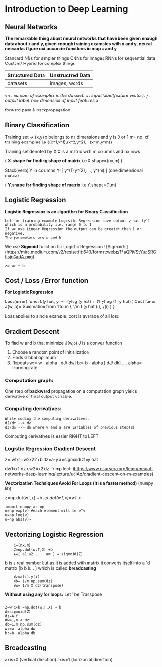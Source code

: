 # Introduction to Deep Learning

## Neural Networks

**The remarkable thing about neural networks that have been given enough data about x and y, given enough training examples with x and y, neural networks figure out accurate functions to map x and y**

Standard NNs for simpler things
CNNs for images
RNNs for sequential data
Custom/ Hybrid for complex things

|Structured Data | Unstructred Data|
|----------------|-----------------|
|datasets        |images, words    |

*·m : number of examples in the dataset. x : input label(feature vector). y : output label. nx= dimension of input features x*


forward pass & backpropagation


## Binary Classification

Training set -> (x,y)
x belongs to nx dimensions
and y is 0 or 1
m= no. of training examples i.e {(x^1,y^1),(x^2,y^2),...(x^m,y^m)}

Training set denoted by X
X is a matrix with m columns and nx rows

( **X.shape for finding shape of matrix** 
i.e X.shape=(nx,m) )


Stack(verb) Y in columns
Y=[ y^(1),y^(2),...., y^(m) ]
(one dimensional matrix)

( **Y.shape for finding shape of matrix** 
i.e Y.shape=(1,m) )

## Logistic Regression 
**Logistic Regression is an algorithm for Binary Classification** 

	Let for training example Logisitc Regression have output y hat (y^) which is a probability i.e. range 0 to 1
	If we use Linear Regression the output can be greater than 1 or negative.
	The parameters are w and b
	
We use **Sigmoid** function for Logistic Regression
! [Sigmoid: ] (https://miro.medium.com/v2/resize:fit:640/format:webp/1*aQPjVStYupSRGtIsjq3adA.png)
	
	z= wx + b
	
## Cost / Loss / Error function
 **For Logistic Regression**

Loss(error) func:	L(y hat, y) = -(ylog (y hat) + (1-y)log (1 -y hat) )
Cost func:	J(w, b)= Summation from 1 to m { 1/m L(y hat (i), y(i) ) } 

Loss applies to single example, cost is average of all loss

## Gradient Descent

To find w and b that minimize J(w,b)
J is a convex function

1. Choose a random point of initialization
2. Finds Global optimum 
3. Repeats w:= w - alpha [ dJ/ dw]
   b:= b - alpha [ dJ/ db]  .... alpha= learning rate

### Computation graph:
One step of **backward** propagation on a computation graph yields derivative of final output variable.
### Computing derivatives:
	While coding the computing derivatives:
	dJ/dv --> dv
	dJ/da --> da where v and a are variables of previous step(s)
Computing derivatives is easier RIGHT to LEFT

### Logistic Regression Gradient Descent

z= w1x1+w2x22+b
dz=a-y		a=sigmoid(z)=y hat

dw1=x1.dz 
dw2=x2.dz
->imp lect: (https://www.coursera.org/learn/neural-networks-deep-learning/lecture/udiAq/gradient-descent-on-m-examples)

**Vectorization Techniques Avoid For Loops (it is a faster method)**
(numpy lib)

z=np.dot(wT,x) +b 
	*np.dot(wT,x)=wT x* 
	
```	
import numpy as np
u=np.exp(v) #each element will be e^v
u=np.log(v)
u=np.abs(v)>
```
## Vectorizing Logistic Regression
```
	X=(nx,m)
	Z=np.dot(w.T,X) +b
	A=[ a1 a2 .... am ] = sigmoid(Z) 
```
 
b is a real number but as it is added with matrix it converts itself into a 1d matrix [b b b... ] which is called **broadcasting**

```
	dz=a(i).y(i)
	db= 1/m np.sum(dz)
	dw= 1/m X dz(transpose)
```

**Without using any for loops:** Let ' be Transpose
```

Z=w'X+b	=np.dot(w.T,X) + b
A=sigmoid(Z)
dz=A-Y
dw=1/m X dz'
db=1/m np.sum(dz)
w:=w- alpha dw
b:=b- alpha db

```

## Broadcasting

axis=0 (vertical direction)
axis=1 (horizontal direction)
